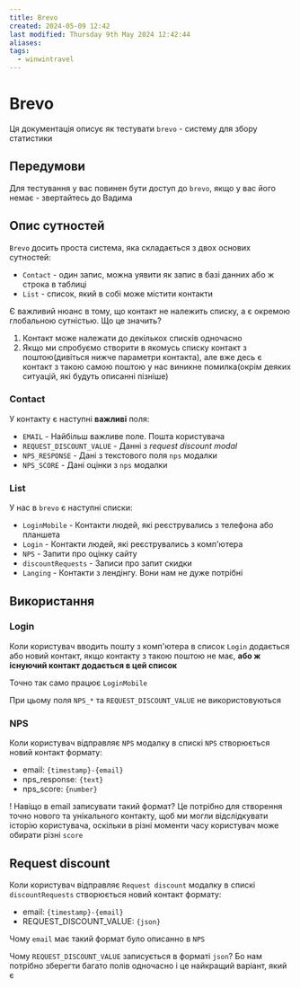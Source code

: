 ```yaml
---
title: Brevo
created: 2024-05-09 12:42
last modified: Thursday 9th May 2024 12:42:44
aliases: 
tags:
  - winwintravel
---
```

# Brevo

Ця документація описує як тестувати `brevo` - систему для збору статистики

## Передумови

Для тестування у вас повинен бути доступ до `brevo`, якщо у вас його немає - звертайтесь до Вадима

## Опис сутностей

`Brevo` досить проста система, яка складається з двох основих сутностей:
- `Contact` - один запис, можна уявити як запис в базі данних або ж строка в таблиці
- `List` - список, який в собі може містити контакти

Є важливий нюанс в тому, що контакт не належить списку, а є окремою глобальною сутністью. Що це значить?
1. Контакт може належати до декількох списків одночасно
2. Якщо ми спробуємо створити в якомусь списку контакт з поштою(дивіться нижче параметри контакта), але вже десь є контакт з такою самою поштою у нас виникне помилка(окрім деяких ситуацій, які будуть описанні пізніше)

### Contact

У контакту є наступні **важливі** поля:
- `EMAIL` - Найбільш важливе поле. Пошта користувача
- `REQUEST_DISCOUNT_VALUE` - Данні з *request discount modal*
- `NPS_RESPONSE` - Дані з текстового поля `nps` модалки
- `NPS_SCORE` - Дані оцінки з `nps` модалки

### List

У нас в `brevo` є наступні списки:
- `LoginMobile` - Контакти людей, які реєструвались з телефона або планшета
- `Login` - Контакти людей, які реєструвались з комп'ютера
- `NPS` - Запити про оцінку сайту
- `discountRequests` - Записи про запит скидки
- `Langing` - Контакти з лендінгу. Вони нам не дуже потрібні

## Використання

### Login

Коли користувач вводить пошту з комп'ютера в список `Login` додається або новий контакт, якщо контакту з такою поштою не має, **або ж існуючий контакт додається в цей список**

Точно так само працює `LoginMobile`

При цьому поля `NPS_*` та `REQUEST_DISCOUNT_VALUE` не використовуються

### NPS

Коли користувач відправляє `NPS` модалку в спискі `NPS` створюється новий контакт формату:
- email: `{timestamp}-{email}` 
- nps_response: `{text}`
- nps_score: `{number}`

! Навіщо в email записувати такий формат? Це потрібно для створення точно нового та унікального контакту, щоб ми могли відслідкувати історію користувача, оскільки в різні моменти часу користувач може обирати різні `score`

## Request discount

Коли користувач відправляє `Request discount` модалку в спискі `discountRequests` створюється новий контакт формату:
- email: `{timestamp}-{email}` 
- REQUEST_DISCOUNT_VALUE: `{json}`

Чому `email` має такий формат було описанно в `NPS`

Чому `REQUEST_DISCOUNT_VALUE` записується в форматі `json`? Бо нам потрібно зберегти багато полів одночасно і це найкращий варіант, який є
